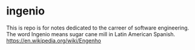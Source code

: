 # ingenio
This is repo is for notes dedicated to the carreer of software engineering. The word Ingenio means sugar cane mill in Latin American Spanish.  https://en.wikipedia.org/wiki/Engenho
